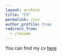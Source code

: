 ```yaml
---
layout: archive
title: "CV"
permalink: /cv/
author_profile: true
redirect_from:
  - /resume
---
```


You can find my cv <a href="https://drive.google.com/file/d/120iETGHYhkokpl8qqdre3AM6tPYJA-n8/view?pli=1">here</a>


